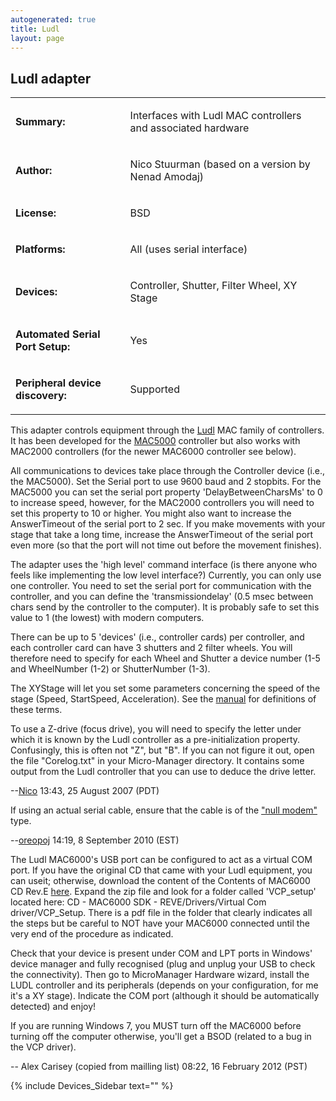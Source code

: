```yaml
---
autogenerated: true
title: Ludl
layout: page
---
```


## Ludl adapter

<table>

<tr>

<td markdown="1">

**Summary:**

</td>

<td markdown="1">

Interfaces with Ludl MAC controllers and associated hardware

</td>

</tr>

<tr>

<td markdown="1">

**Author:**

</td>

<td markdown="1">

Nico Stuurman (based on a version by Nenad Amodaj)

</td>

</tr>

<tr>

<td markdown="1">

**License:**

</td>

<td markdown="1">

BSD

</td>

</tr>

<tr>

<td markdown="1">

**Platforms:**

</td>

<td markdown="1">

All (uses serial interface)

</td>

</tr>

<tr>

<td markdown="1">

**Devices:**

</td>

<td markdown="1">

Controller, Shutter, Filter Wheel, XY Stage

</td>

</tr>

<tr>

<td markdown="1">

<b>Automated Serial Port Setup:</b>

</td>

<td markdown="1">

Yes

</td>

</tr>

<tr>

<td markdown="1">

<b>Peripheral device discovery:</b>

</td>

<td markdown="1">

Supported

</td>

</tr>

</table>

This adapter controls equipment through the [Ludl](http://www.ludl.com/)
MAC family of controllers. It has been developed for the
[MAC5000](http://www.ludl.com/pageDisplay.aspx?menumode=BIO&PageReq=MAC5000)
controller but also works with MAC2000 controllers (for the newer
MAC6000 controller see below).

All communications to devices take place through the Controller device
(i.e., the MAC5000). Set the Serial port to use 9600 baud and 2
stopbits. For the MAC5000 you can set the serial port property
'DelayBetweenCharsMs' to 0 to increase speed, however, for the MAC2000
controllers you will need to set this property to 10 or higher. You
might also want to increase the AnswerTimeout of the serial port to 2
sec. If you make movements with your stage that take a long time,
increase the AnswerTimeout of the serial port even more (so that the
port will not time out before the movement finishes).

The adapter uses the 'high level' command interface (is there anyone who
feels like implementing the low level interface?) Currently, you can
only use one controller. You need to set the serial port for
communication with the controller, and you can define the
'transmissiondelay' (0.5 msec between chars send by the controller to
the computer). It is probably safe to set this value to 1 (the lowest)
with modern computers.

There can be up to 5 'devices' (i.e., controller cards) per controller,
and each controller card can have 3 shutters and 2 filter wheels. You
will therefore need to specify for each Wheel and Shutter a device
number (1-5 and WheelNumber (1-2) or ShutterNumber (1-3).

The XYStage will let you set some parameters concerning the speed of the
stage (Speed, StartSpeed, Acceleration). See the
[manual](http://www.ludl.com/DocLib.aspx) for definitions of these
terms.

To use a Z-drive (focus drive), you will need to specify the letter
under which it is known by the Ludl controller as a pre-initialization
property. Confusingly, this is often not "Z", but "B". If you can not
figure it out, open the file "Corelog.txt" in your Micro-Manager
directory. It contains some output from the Ludl controller that you can
use to deduce the drive letter.

\--[Nico](User:Nico "wikilink") 13:43, 25 August 2007 (PDT)

If using an actual serial cable, ensure that the cable is of the ["null
modem"](http://en.wikipedia.org/wiki/Null_modem) type.

\--[oreopoj](User:oreopoj "wikilink") 14:19, 8 September 2010 (EST)

The Ludl MAC6000's USB port can be configured to act as a virtual COM
port. If you have the original CD that came with your Ludl equipment,
you can useit; otherwise, download the content of the Contents of
MAC6000 CD Rev.E [here](http://www.ludl.com/Downloads.aspx). Expand the
zip file and look for a folder called 'VCP\_setup' located here: CD -
MAC6000 SDK - REVE/Drivers/Virtual Com driver/VCP\_Setup. There is a pdf
file in the folder that clearly indicates all the steps but be careful
to NOT have your MAC6000 connected until the very end of the procedure
as indicated.

Check that your device is present under COM and LPT ports in Windows'
device manager and fully recognised (plug and unplug your USB to check
the connectivity). Then go to MicroManager Hardware wizard, install the
LUDL controller and its peripherals (depends on your configuration, for
me it's a XY stage). Indicate the COM port (although it should be
automatically detected) and enjoy\!

If you are running Windows 7, you MUST turn off the MAC6000 before
turning off the computer otherwise, you'll get a BSOD (related to a bug
in the VCP driver).

\-- Alex Carisey (copied from mailling list) 08:22, 16 February 2012
(PST)

{% include Devices_Sidebar text="" %}

